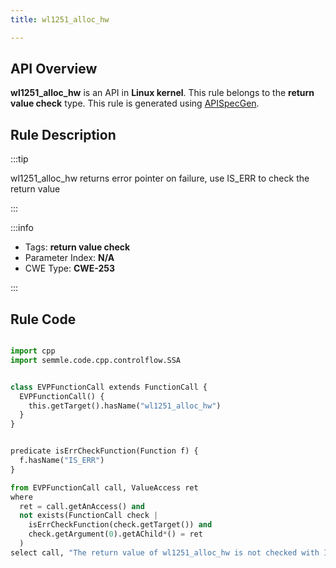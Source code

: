 ```yaml
---
title: wl1251_alloc_hw

---
```



## API Overview
**wl1251_alloc_hw** is an API in **Linux kernel**. This rule belongs to the **return value check** type. This rule is generated using [APISpecGen](../../tools/APISpecGen).
## Rule Description

:::tip

wl1251_alloc_hw returns error pointer on failure, use IS_ERR to check the return value

:::

:::info

- Tags: **return value check**
- Parameter Index: **N/A**
- CWE Type: **CWE-253**

:::

## Rule Code
```python

import cpp
import semmle.code.cpp.controlflow.SSA


class EVPFunctionCall extends FunctionCall {
  EVPFunctionCall() {
    this.getTarget().hasName("wl1251_alloc_hw")
  }
}


predicate isErrCheckFunction(Function f) {
  f.hasName("IS_ERR") 
}

from EVPFunctionCall call, ValueAccess ret
where
  ret = call.getAnAccess() and
  not exists(FunctionCall check |
    isErrCheckFunction(check.getTarget()) and
    check.getArgument(0).getAChild*() = ret
  )
select call, "The return value of wl1251_alloc_hw is not checked with IS_ERR."
    
```